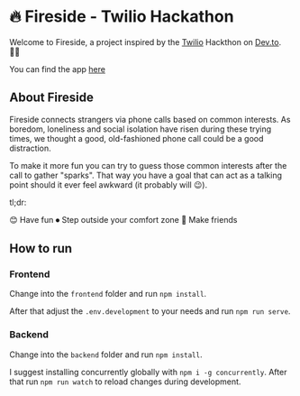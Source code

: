 # 🔥 Fireside - Twilio Hackathon
Welcome to Fireside, a project inspired by the [Twilio](https://www.twilio.com/) Hackthon on [Dev.to](https://dev.to/). 👨‍💻

You can find the app [here](https://fireside.netlify.app/)

## About Fireside
Fireside connects strangers via phone calls based on common interests. As boredom, loneliness and social isolation have risen during these trying times, we thought a good, old-fashioned phone call could be a good distraction.

To make it more fun you can try to guess those common interests after the call to gather "sparks". That way you have a goal that can act as a talking point should it ever feel awkward (it probably will 😉).

tl;dr:

😊 Have fun
⏺ Step outside your comfort zone
👫 Make friends

## How to run
### Frontend
Change into the `frontend` folder and run `npm install`.

After that adjust the `.env.development` to your needs and run `npm run serve`.

### Backend
Change into the `backend` folder and run `npm install`.

I suggest installing concurrently globally with `npm i -g concurrently`.
After that run `npm run watch` to reload changes during development.
